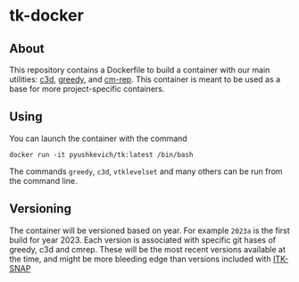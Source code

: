 # tk-docker

## About
This repository contains a Dockerfile to build a container with our main utilities: [c3d](https://github.com/pyushkevich/c3d), [greedy](https://github.com/pyushkevich/greedy), and [cm-rep](https://github.com/pyushkevich/cmrep). This container is meant to be used as a base for more project-specific containers.

## Using
You can launch the container with the command

    docker run -it pyushkevich/tk:latest /bin/bash
    
The commands `greedy`, `c3d`, `vtklevelset` and many others can be run from the command line. 

## Versioning
The container will be versioned based on year. For example `2023a` is the first build for year 2023. Each version is associated with specific git hases of greedy, c3d and cmrep. These will be the most recent versions available at the time, and might be more bleeding edge than versions included with [ITK-SNAP](https://github.com/pyushkevich/itksnap)


